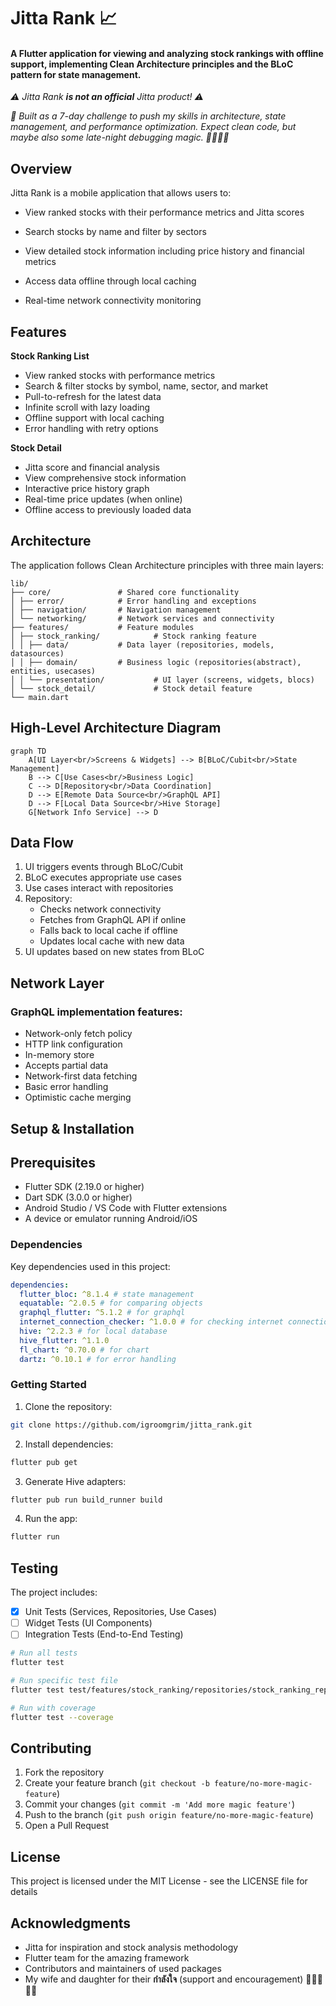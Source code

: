 # Jitta Rank 📈

#### A Flutter application for viewing and analyzing stock rankings with offline support, implementing Clean Architecture principles and the BLoC pattern for state management.

*⚠️ Jitta Rank **is not an official** Jitta product! ⚠️*

*🚀 Built as a 7-day challenge to push my skills in architecture, state management, and performance optimization. Expect clean code, but maybe also some late-night debugging magic. 🌚✨🐛🌝*

## Overview

Jitta Rank is a mobile application that allows users to:

- View ranked stocks with their performance metrics and Jitta scores

- Search stocks by name and filter by sectors

- View detailed stock information including price history and financial metrics

- Access data offline through local caching

- Real-time network connectivity monitoring

## Features
**Stock Ranking List**
- View ranked stocks with performance metrics
- Search & filter stocks by symbol, name, sector, and market
- Pull-to-refresh for the latest data
- Infinite scroll with lazy loading
- Offline support with local caching
- Error handling with retry options

**Stock Detail**
- Jitta score and financial analysis
- View comprehensive stock information
- Interactive price history graph
- Real-time price updates (when online)
- Offline access to previously loaded data

## Architecture
The application follows Clean Architecture principles with three main layers:

```
lib/
├── core/          		# Shared core functionality
│ ├── error/	 		# Error handling and exceptions
│ ├── navigation/ 		# Navigation management
│ └── networking/ 		# Network services and connectivity
├── features/ 			# Feature modules
│ ├── stock_ranking/ 	        # Stock ranking feature
│ │ ├── data/ 			# Data layer (repositories, models, datasources)
│ │ ├── domain/ 		# Business logic (repositories(abstract), entities, usecases)
│ │ └── presentation/ 	        # UI layer (screens, widgets, blocs)
│ └── stock_detail/ 	        # Stock detail feature
└── main.dart
```

## High-Level Architecture Diagram

```mermaid
graph TD
    A[UI Layer<br/>Screens & Widgets] --> B[BLoC/Cubit<br/>State Management]
    B --> C[Use Cases<br/>Business Logic]
    C --> D[Repository<br/>Data Coordination]
    D --> E[Remote Data Source<br/>GraphQL API]
    D --> F[Local Data Source<br/>Hive Storage]
    G[Network Info Service] --> D
```

## Data Flow

1. UI triggers events through BLoC/Cubit
2. BLoC executes appropriate use cases
3. Use cases interact with repositories
4. Repository:
   - Checks network connectivity
   - Fetches from GraphQL API if online
   - Falls back to local cache if offline
   - Updates local cache with new data
5. UI updates based on new states from BLoC

## Network Layer

### GraphQL implementation features:
- Network-only fetch policy
- HTTP link configuration
- In-memory store
- Accepts partial data
- Network-first data fetching
- Basic error handling
- Optimistic cache merging

## Setup & Installation

## Prerequisites

- Flutter SDK (2.19.0 or higher)
- Dart SDK (3.0.0 or higher)
- Android Studio / VS Code with Flutter extensions
- A device or emulator running Android/iOS

### Dependencies

Key dependencies used in this project:

```yaml
dependencies:
  flutter_bloc: ^8.1.4 # state management
  equatable: ^2.0.5 # for comparing objects
  graphql_flutter: ^5.1.2 # for graphql
  internet_connection_checker: ^1.0.0 # for checking internet connection
  hive: ^2.2.3 # for local database
  hive_flutter: ^1.1.0
  fl_chart: ^0.70.0 # for chart
  dartz: ^0.10.1 # for error handling
```

### Getting Started

1. Clone the repository:
```bash
git clone https://github.com/igroomgrim/jitta_rank.git
```

2. Install dependencies:
```bash
flutter pub get
```

3. Generate Hive adapters:
```bash
flutter pub run build_runner build
```

4. Run the app:
```bash
flutter run
```

## Testing

The project includes:

- [x] Unit Tests (Services, Repositories, Use Cases)
- [ ] Widget Tests (UI Components)
- [ ] Integration Tests (End-to-End Testing)

```bash
# Run all tests
flutter test

# Run specific test file
flutter test test/features/stock_ranking/repositories/stock_ranking_repository_test.dart

# Run with coverage
flutter test --coverage
```

## Contributing

1. Fork the repository
2. Create your feature branch (`git checkout -b feature/no-more-magic-feature`)
3. Commit your changes (`git commit -m 'Add more magic feature'`)
4. Push to the branch (`git push origin feature/no-more-magic-feature`)
5. Open a Pull Request

## License

This project is licensed under the MIT License - see the LICENSE file for details

## Acknowledgments

- Jitta for inspiration and stock analysis methodology
- Flutter team for the amazing framework
- Contributors and maintainers of used packages
- My wife and daughter for their **กำลังใจ** (support and encouragement) 👩🏻‍🍳👧🏻
